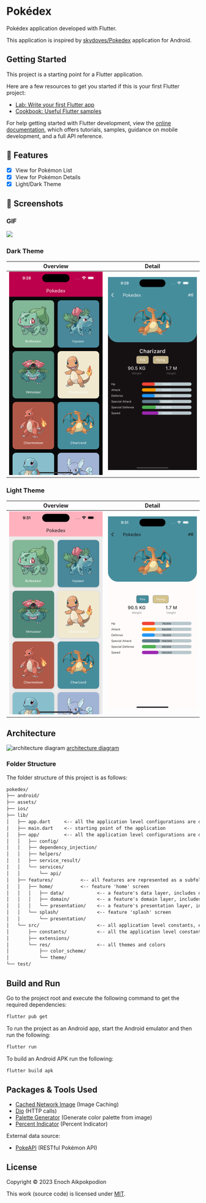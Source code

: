 # Pokédex

Pokédex application developed with Flutter.

This application is inspired by [skydoves/Pokedex](https://github.com/skydoves/Pokedex) application for Android.

## Getting Started

This project is a starting point for a Flutter application.

Here are a few resources to get you started if this is your first Flutter project:

- [Lab: Write your first Flutter app](https://docs.flutter.dev/get-started/codelab)
- [Cookbook: Useful Flutter samples](https://docs.flutter.dev/cookbook)

For help getting started with Flutter development, view the
[online documentation](https://docs.flutter.dev/), which offers tutorials,
samples, guidance on mobile development, and a full API reference.

## 📱 Features

- [x] View for Pokémon List
- [x] View for Pokémon Details
- [x] Light/Dark Theme

## 📸 Screenshots

### GIF

![](assets/gif/screen_record.gif?raw=true)

### Dark Theme

| Overview                                              | Detail                                                |
|-------------------------------------------------------|-------------------------------------------------------|
| <img src="assets/screenshots/dark/1.png" width="400"> | <img src="assets/screenshots/dark/2.png" width="400"> |

### Light Theme

| Overview                                               | Detail                                                 |
|--------------------------------------------------------|--------------------------------------------------------|
| <img src="assets/screenshots/light/1.png" width="400"> | <img src="assets/screenshots/light/2.png" width="400"> |

## Architecture

![architecture diagram](./arch-dagre.svg)
[architecture diagram](./arch-dagre.svg)

### Folder Structure

The folder structure of this project is as follows:

```txt
pokedex/
├── android/
├── assets/
├── ios/
├── lib/
│   ├── app.dart     <-- all the application level configurations are defined here
│   ├── main.dart    <-- starting point of the application
│   ├── app/         <-- all the application level configurations are defined, e.g., routes, title, orientation etc.
│   │   ├── config/
│   │   ├── dependency_injection/
│   │   ├── helpers/
│   │   ├── service_result/
│   │   └── services/
│   │       └── api/
│   ├── features/          <-- all features are represented as a subfolder
│   │   ├── home/          <-- feature 'home' screen
│   │   │   ├── data/            <-- a feature's data layer, includes data source (either local or remote)
│   │   │   ├── domain/          <-- a feature's domain layer, includes repository and params 
│   │   │   └── presentation/    <-- a feature's presentation layer, includes widgets and screen
│   │   └── splash/              <-- feature 'splash' screen
│   │       └── presentation/
│   └── src/                     <-- all application level constants, extensions and themes
│       ├── constants/           <-- all the application level constants here, e.g., baseURLs
│       ├── extensions/
│       └── res/                 <-- all themes and colors
│           ├── color_scheme/
│           └── theme/
└── test/
```

## Build and Run

Go to the project root and execute the following command to get the required dependencies:

```sh
flutter pub get
```

To run the project as an Android app, start the Android emulator and then run the following:

```sh
flutter run
```

To build an Android APK run the following:

```sh
flutter build apk
```

## Packages & Tools Used

- [Cached Network Image](https://github.com/Baseflow/flutter_cached_network_image) (Image Caching)
- [Dio](https://github.com/cfug/dio/tree/main/dio) (HTTP calls)
- [Palette Generator](https://github.com/flutter/packages/tree/main/packages/palette_generator) (Generate color palette from image)
- [Percent Indicator](https://github.com/diegoveloper/flutter_percent_indicator/) (Percent Indicator)

External data source:

- [PokeAPI](https://pokeapi.co) (RESTful Pokémon API)

## License

Copyright © 2023 Enoch Aikpokpodion

This work (source code) is licensed under  [MIT](./LICENSE).
